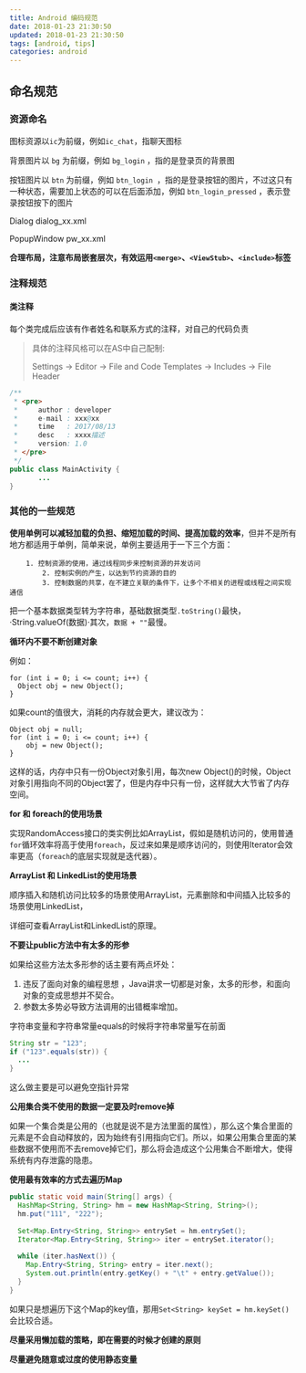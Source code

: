```yaml
---
title: Android 编码规范
date: 2018-01-23 21:30:50
updated: 2018-01-23 21:30:50
tags: [android, tips]
categories: android
---
```



## 命名规范

### 资源命名

图标资源以`ic`为前缀，例如`ic_chat`，指聊天图标

背景图片以 `bg` 为前缀，例如 `bg_login` ，指的是登录页的背景图

按钮图片以 `btn` 为前缀，例如 `btn_login `，指的是登录按钮的图片，不过这只有一种状态，需要加上状态的可以在后面添加，例如 `btn_login_pressed` ，表示登录按钮按下的图片

Dialog	dialog_xx.xml

PopupWindow	pw_xx.xml



**合理布局，注意布局嵌套层次，有效运用`<merge>`、`<ViewStub>`、`<include>`标签**



### 注释规范

#### 类注释

每个类完成后应该有作者姓名和联系方式的注释，对自己的代码负责

> 具体的注释风格可以在AS中自己配制:
>
> Settings → Editor → File and Code Templates → Includes → File Header

```java
/**
 * <pre>
 *     author : developer
 *     e-mail : xxx@xx
 *     time   : 2017/08/13
 *     desc   : xxxx描述
 *     version: 1.0
 * </pre>
 */
public class MainActivity {
       ...
}
```



### 其他的一些规范



**使用单例可以减轻加载的负担、缩短加载的时间、提高加载的效率**，但并不是所有地方都适用于单例，简单来说，单例主要适用于一下三个方面：

       	1. 控制资源的使用，通过线程同步来控制资源的并发访问
        	2. 控制实例的产生，以达到节约资源的目的
         	3. 控制数据的共享，在不建立关联的条件下，让多个不相关的进程或线程之间实现通信



把一个基本数据类型转为字符串，基础数据类型`.toString()`最快，·String.valueOf(数据)·其次，`数据 + ""`最慢。



**循环内不要不断创建对象**

例如：

```
for (int i = 0; i <= count; i++) {
  Object obj = new Object();
}
```

如果count的值很大，消耗的内存就会更大，建议改为：

```
Object obj = null;
for (int i = 0; i <= count; i++) {
	obj = new Object();
}
```

这样的话，内存中只有一份Object对象引用，每次new Object()的时候，Object对象引用指向不同的Object罢了，但是内存中只有一份，这样就大大节省了内存空间。



**for 和 foreach的使用场景**

实现RandomAccess接口的类实例比如ArrayList，假如是随机访问的，使用普通`for`循环效率将高于使用`foreach`，反过来如果是顺序访问的，则使用Iterator会效率更高（`foreach`的底层实现就是迭代器）。



**ArrayList 和 LinkedList的使用场景**

顺序插入和随机访问比较多的场景使用ArrayList，元素删除和中间插入比较多的场景使用LinkedList，

详细可查看ArrayList和LinkedList的原理。



**不要让public方法中有太多的形参**

如果给这些方法太多形参的话主要有两点坏处：

1. 违反了面向对象的编程思想 ，Java讲求一切都是对象，太多的形参，和面向对象的变成思想并不契合。
2. 参数太多势必导致方法调用的出错概率增加。



字符串变量和字符串常量equals的时候将字符串常量写在前面

```java
String str = "123";
if ("123".equals(str)) {
  ...
}
```

这么做主要是可以避免空指针异常



**公用集合类不使用的数据一定要及时remove掉**

如果一个集合类是公用的（也就是说不是方法里面的属性），那么这个集合里面的元素是不会自动释放的，因为始终有引用指向它们。所以，如果公用集合里面的某些数据不使用而不去remove掉它们，那么将会造成这个公用集合不断增大，使得系统有内存泄露的隐患。



**使用最有效率的方式去遍历Map**

```java
public static void main(String[] args) {
  HashMap<String, String> hm = new HashMap<String, String>();
  hm.put("111", "222");
  
  Set<Map.Entry<String, String>> entrySet = hm.entrySet();
  Iterator<Map.Entry<String, String>> iter = entrySet.iterator(); 
  
  while (iter.hasNext()) {
    Map.Entry<String, String> entry = iter.next();
    System.out.println(entry.getKey() + "\t" + entry.getValue());
  }
}
```

如果只是想遍历下这个Map的key值，那用`Set<String> keySet = hm.keySet()`会比较合适。



**尽量采用懒加载的策略，即在需要的时候才创建的原则**

**尽量避免随意或过度的使用静态变量**